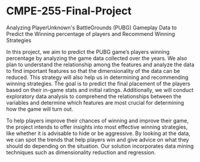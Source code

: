 # CMPE-255-Final-Project

Analyzing PlayerUnknown's BattleGrounds (PUBG) Gameplay Data to Predict
the Winning percentage of players and Recommend Winning Strategies

In this project, we aim to predict the PUBG game’s players winning percentage by analyzing the
game data collected over the years. We also plan to understand the relationship among the
features and analyze the data to find important features so that the dimensionality of the data can
be reduced. This strategy will also help us in determining and recommending winning strategies.
The goal is to predict the final placement of the players based on their in-game stats and initial
ratings. Additionally, we will conduct exploratory data analysis to comprehend the relationships
between the variables and determine which features are most crucial for determining how the
game will turn out.

To help players improve their chances of winning and improve their game, the project intends to
offer insights into most effective winning strategies, like whether it is advisable to hide or be
aggressive. By looking at the data, we can spot the trends that help players win and give advice
on what they should do depending on the situation. Our solution incorporates data mining
techniques such as dimensionality reduction and regression.
